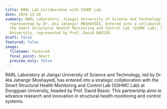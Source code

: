 ```yaml
---
title: RARL Lab Collaborates with SSHMC Lab
date: 2024-12-20
summary: RARL Laboratory, Jiangxi University of Science and Technology,
  represented by Dr. Ata Jahangir MOSHAYEDI, entered into a collaboration with
  the Smart Structural Health Monitoring and Control Lab (SSHMC Lab), Dongguan
  University, represented by Prof. David BASSIR.
draft: false
featured: false
image:
  filename: featured
  focal_point: Smart
  preview_only: false
---
```

RARL Laboratory at Jiangxi University of Science and Technology, led by Dr. Ata Jahangir Moshayedi, has entered into a strategic collaboration with the Smart Structural Health Monitoring and Control Lab (SSHMC Lab) at Dongguan University, headed by Prof. David Bassir. This partnership aims to advance research and innovation in structural health monitoring and control systems.
